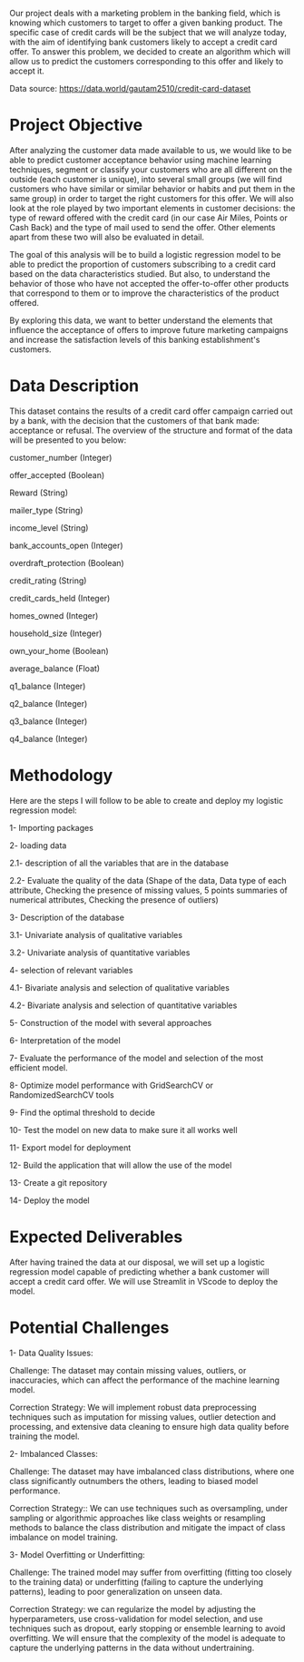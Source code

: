 Our project deals with a marketing problem in the banking field, which is knowing which customers to target to offer a given banking product. The specific case of credit cards will be the subject that we will analyze today, with the aim of identifying bank customers likely to accept a credit card offer. To answer this problem, we decided to create an algorithm which will allow us to predict the customers corresponding to this offer and likely to accept it. 

Data source:  https://data.world/gautam2510/credit-card-dataset

# Project Objective 

After analyzing the customer data made available to us, we would like to be able to predict customer acceptance behavior using machine learning techniques, segment or classify your customers who are all different on the outside (each customer is unique), into several small groups (we will find customers who have similar or similar behavior or habits and put them in the same group) in order to target the right customers for this offer. We will also look at the role played by two important elements in customer decisions: the type of reward offered with the credit card (in our case Air Miles, Points or Cash Back) and the type of mail used to send the offer. Other elements apart from these two will also be evaluated in detail. 

The goal of this analysis will be to build a logistic regression model to be able to predict the proportion of customers subscribing to a credit card based on the data characteristics studied. But also, to understand the behavior of those who have not accepted the offer-to-offer other products that correspond to them or to improve the characteristics of the product offered. 

By exploring this data, we want to better understand the elements that influence the acceptance of offers to improve future marketing campaigns and increase the satisfaction levels of this banking establishment's customers. 

# Data Description 

This dataset contains the results of a credit card offer campaign carried out by a bank, with the decision that the customers of that bank made: acceptance or refusal. The overview of the structure and format of the data will be presented to you below: 

customer_number (Integer) 

offer_accepted (Boolean) 

Reward (String) 

mailer_type (String) 

income_level (String) 

bank_accounts_open (Integer) 

overdraft_protection (Boolean) 

credit_rating (String) 

credit_cards_held (Integer) 

homes_owned (Integer) 

household_size (Integer) 

own_your_home (Boolean) 

average_balance (Float) 

q1_balance (Integer) 

q2_balance (Integer) 

q3_balance (Integer) 

q4_balance (Integer) 

# Methodology 

Here are the steps I will follow to be able to create and deploy my logistic regression model:  

1- Importing packages 

2- loading data 

2.1- description of all the variables that are in the database 

2.2- Evaluate the quality of the data (Shape of the data, Data type of each attribute, Checking the presence of missing values, 5 points summaries of numerical attributes, Checking the presence of outliers) 

3- Description of the database 

3.1- Univariate analysis of qualitative variables 

3.2- Univariate analysis of quantitative variables 

4- selection of relevant variables 

4.1- Bivariate analysis and selection of qualitative variables 

4.2- Bivariate analysis and selection of quantitative variables 

5- Construction of the model with several approaches 

6- Interpretation of the model 

7- Evaluate the performance of the model and selection of the most efficient model. 

8- Optimize model performance with GridSearchCV or RandomizedSearchCV tools 

9- Find the optimal threshold to decide 

10- Test the model on new data to make sure it all works well 

11- Export model for deployment 

12- Build the application that will allow the use of the model 

13- Create a git repository 

14- Deploy the model 

# Expected Deliverables 

After having trained the data at our disposal, we will set up a logistic regression model capable of predicting whether a bank customer will accept a credit card offer. We will use Streamlit in VScode to deploy the model. 

# Potential Challenges 

1- Data Quality Issues: 

Challenge: The dataset may contain missing values, outliers, or inaccuracies, which can affect the performance of the machine learning model. 

Correction Strategy: We will implement robust data preprocessing techniques such as imputation for missing values, outlier detection and processing, and extensive data cleaning to ensure high data quality before training the model. 

2- Imbalanced Classes: 

Challenge: The dataset may have imbalanced class distributions, where one class significantly outnumbers the others, leading to biased model performance. 

Correction Strategy:: We can use techniques such as oversampling, under sampling or algorithmic approaches like class weights or resampling methods to balance the class distribution and mitigate the impact of class imbalance on model training. 

3- Model Overfitting or Underfitting: 

Challenge: The trained model may suffer from overfitting (fitting too closely to the training data) or underfitting (failing to capture the underlying patterns), leading to poor generalization on unseen data. 

Correction Strategy: we can regularize the model by adjusting the hyperparameters, use cross-validation for model selection, and use techniques such as dropout, early stopping or ensemble learning to avoid overfitting. We will ensure that the complexity of the model is adequate to capture the underlying patterns in the data without undertraining. 
